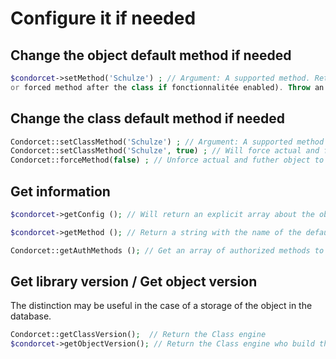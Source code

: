 # Configure it if needed

## Change the object default method if needed
```php
$condorcet->setMethod('Schulze') ; // Argument: A supported method. Return the string name of new default method for this object (
or forced method after the class if fonctionnalitée enabled). Throw an exception on error.
```

## Change the class default method if needed
```php
Condorcet::setClassMethod('Schulze') ; // Argument: A supported method  
Condorcet::setClassMethod('Schulze', true) ; // Will force actual and futher object to use this by default.  
Condorcet::forceMethod(false) ; // Unforce actual and futher object to use the class default method (or force it if argument is true)
```

## Get information 
```php
$condorcet->getConfig (); // Will return an explicit array about the object and Class Constant.  

$condorcet->getMethod (); // Return a string with the name of the default method in use for this object, including if the force class Constant is defined to true.  

Condorcet::getAuthMethods (); // Get an array of authorized methods to use with the correct string to use as parameter.  
```

## Get library version / Get object version

The distinction may be useful in the case of a storage of the object in the database.
```php
Condorcet::getClassVersion();  // Return the Class engine
$condorcet->getObjectVersion(); // Return the Class engine who build this object
```